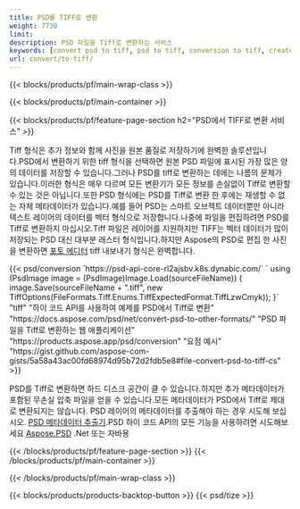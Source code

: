 ```yaml
---
title: PSD를 TIFF로 변환
weight: 7730
limit: 
description: PSD 파일을 Tiff로 변환하는 서비스
keywords: [convert psd to tiff, psd to tiff, conversion to tiff, create tiff from psd, print psd as tiff]
url: convert/to-tiff/
---
```


{{< blocks/products/pf/main-wrap-class >}}

{{< blocks/products/pf/main-container >}}

{{< blocks/products/pf/feature-page-section h2="PSD에서 TIFF로 변환 서비스" >}}
<p>Tiff 형식은 추가 정보와 함께 사진을 원본 품질로 저장하기에 완벽한 솔루션입니다.PSD에서 변환하기 위한 tiff 형식을 선택하면 원본 PSD 파일에 표시된 가장 많은 양의 데이터를 저장할 수 있습니다.그러나 PSD를 tiff로 변환하는 데에는 나름의 문제가 있습니다.이러한 형식은 매우 다르며 모든 변환기가 모든 정보를 손실없이 Tiff로 변환할 수 있는 것은 아닙니다.또한 PSD 형식에는 PSD를 Tiff로 변환 한 후에는 재생할 수 없는 자체 메타데이터가 있습니다.예를 들어 PSD는 스마트 오브젝트 데이터뿐만 아니라 텍스트 레이어의 데이터를 벡터 형식으로 저장합니다.나중에 파일을 편집하려면 PSD를 Tiff로 변환하지 마십시오.Tiff 파일은 레이어를 지원하지만 TIFF는 벡터 데이터가 많이 저장되는 PSD 대신 대부분 래스터 형식입니다.하지만 Aspose의 PSD로 편집 한 사진을 변환하면 <a href="https://products.aspose.app/psd/photo-editor">포토 에디터</a> tiff 내보내기 형식은 완벽합니다.</p>
{{< psd/conversion `https://psd-api-core-rl2ajsbv.k8s.dynabic.com/` 
`    using (PsdImage image = (PsdImage)Image.Load(sourceFileName))
    {
        image.Save(sourceFileName + ".tiff", new TiffOptions(FileFormats.Tiff.Enums.TiffExpectedFormat.TiffLzwCmyk));
    }` 
	"tiff" 
"하이 코드 API를 사용하여 예제를 PSD에서 Tiff로 변환"  "https://docs.aspose.com/psd/net/convert-psd-to-other-formats/" 
"PSD 파일을 Tiff로 변환하는 웹 애플리케이션" "https://products.aspose.app/psd/conversion" 
"요점 예시" "https://gist.github.com/aspose-com-gists/5a58a43ac00fd68974d95b72d2fdb5e8#file-convert-psd-to-tiff-cs" >}}
<p>PSD를 Tiff로 변환하면 하드 디스크 공간이 클 수 있습니다.하지만 추가 메타데이터가 포함된 무손실 압축 파일을 얻을 수 있습니다.모든 메타데이터가 PSD에서 Tiff로 제대로 변환되지는 않습니다. PSD 레이어의 메타데이터를 추출해야 하는 경우 시도해 보십시오. <a href="https://products.aspose.app/psd/metadata">PSD 메타데이터 추출기</a>.PSD 하이 코드 API의 모든 기능을 사용하려면 시도해보세요 <a href="/psd">Aspose.PSD</a> .Net 또는 자바용</p>
{{< /blocks/products/pf/feature-page-section >}}
{{< /blocks/products/pf/main-container >}}


{{< /blocks/products/pf/main-wrap-class >}}

{{< blocks/products/products-backtop-button >}}
{{< psd/tize >}}
